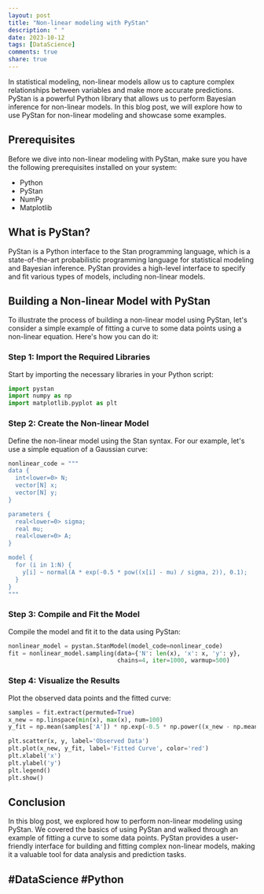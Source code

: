 ```yaml
---
layout: post
title: "Non-linear modeling with PyStan"
description: " "
date: 2023-10-12
tags: [DataScience]
comments: true
share: true
---
```


In statistical modeling, non-linear models allow us to capture complex relationships between variables and make more accurate predictions. PyStan is a powerful Python library that allows us to perform Bayesian inference for non-linear models. In this blog post, we will explore how to use PyStan for non-linear modeling and showcase some examples.

## Prerequisites
Before we dive into non-linear modeling with PyStan, make sure you have the following prerequisites installed on your system:
- Python
- PyStan
- NumPy
- Matplotlib

## What is PyStan?
PyStan is a Python interface to the Stan programming language, which is a state-of-the-art probabilistic programming language for statistical modeling and Bayesian inference. PyStan provides a high-level interface to specify and fit various types of models, including non-linear models.

## Building a Non-linear Model with PyStan
To illustrate the process of building a non-linear model using PyStan, let's consider a simple example of fitting a curve to some data points using a non-linear equation. Here's how you can do it:

### Step 1: Import the Required Libraries
Start by importing the necessary libraries in your Python script:

```python
import pystan
import numpy as np
import matplotlib.pyplot as plt
```

### Step 2: Create the Non-linear Model
Define the non-linear model using the Stan syntax. For our example, let's use a simple equation of a Gaussian curve:

```python
nonlinear_code = """
data {
  int<lower=0> N;
  vector[N] x;
  vector[N] y;
}

parameters {
  real<lower=0> sigma;
  real mu;
  real<lower=0> A;
}

model {
  for (i in 1:N) {
    y[i] ~ normal(A * exp(-0.5 * pow((x[i] - mu) / sigma, 2)), 0.1);
  }
}
"""
```

### Step 3: Compile and Fit the Model
Compile the model and fit it to the data using PyStan:

```python
nonlinear_model = pystan.StanModel(model_code=nonlinear_code)
fit = nonlinear_model.sampling(data={'N': len(x), 'x': x, 'y': y}, 
                               chains=4, iter=1000, warmup=500)
```

### Step 4: Visualize the Results
Plot the observed data points and the fitted curve:

```python
samples = fit.extract(permuted=True)
x_new = np.linspace(min(x), max(x), num=100)
y_fit = np.mean(samples['A']) * np.exp(-0.5 * np.power((x_new - np.mean(samples['mu'])) / np.mean(samples['sigma']), 2))

plt.scatter(x, y, label='Observed Data')
plt.plot(x_new, y_fit, label='Fitted Curve', color='red')
plt.xlabel('x')
plt.ylabel('y')
plt.legend()
plt.show()
```

## Conclusion
In this blog post, we explored how to perform non-linear modeling using PyStan. We covered the basics of using PyStan and walked through an example of fitting a curve to some data points. PyStan provides a user-friendly interface for building and fitting complex non-linear models, making it a valuable tool for data analysis and prediction tasks.

## #DataScience #Python